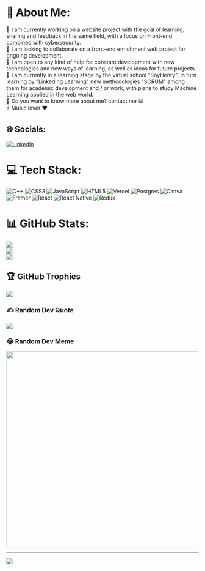 # 💫 About Me:
🔭 I am currently working on a website project with the goal of learning, sharing and feedback in the same field, with a focus on Front-end combined with cybersecurity.<br>👯 I am looking to collaborate on a front-end enrichment web project for ongoing development.<br>🤝 I am open to any kind of help for constant development with new technologies and new ways of learning, as well as ideas for future projects.<br>🌱 I am currently in a learning stage by the virtual school "SoyHenry", in turn learning by "Linkeding Learning" new methodologies "SCRUM" among them for academic development and / or work, with plans to study Machine Learning applied in the web world.<br>💬 Do you want to know more about me? contact me 😄<br>⚡ Music lover ❤️


## 🌐 Socials:
[![LinkedIn](https://img.shields.io/badge/LinkedIn-%230077B5.svg?logo=linkedin&logoColor=white)](https://linkedin.com/in/https://www.linkedin.com/in/franco-antonio-rial/) 

# 💻 Tech Stack:
![C++](https://img.shields.io/badge/c++-%2300599C.svg?style=flat&logo=c%2B%2B&logoColor=white) ![CSS3](https://img.shields.io/badge/css3-%231572B6.svg?style=flat&logo=css3&logoColor=white) ![JavaScript](https://img.shields.io/badge/javascript-%23323330.svg?style=flat&logo=javascript&logoColor=%23F7DF1E) ![HTML5](https://img.shields.io/badge/html5-%23E34F26.svg?style=flat&logo=html5&logoColor=white) ![Vercel](https://img.shields.io/badge/vercel-%23000000.svg?style=flat&logo=vercel&logoColor=white) ![Postgres](https://img.shields.io/badge/postgres-%23316192.svg?style=flat&logo=postgresql&logoColor=white) ![Canva](https://img.shields.io/badge/Canva-%2300C4CC.svg?style=flat&logo=Canva&logoColor=white) ![Framer](https://img.shields.io/badge/Framer-black?style=flat&logo=framer&logoColor=blue) ![React](https://img.shields.io/badge/react-%2320232a.svg?style=flat&logo=react&logoColor=%2361DAFB) ![React Native](https://img.shields.io/badge/react_native-%2320232a.svg?style=flat&logo=react&logoColor=%2361DAFB) ![Redux](https://img.shields.io/badge/redux-%23593d88.svg?style=flat&logo=redux&logoColor=white)
# 📊 GitHub Stats:
![](https://github-readme-stats.vercel.app/api?username=FRANARB&theme=synthwave&hide_border=false&include_all_commits=true&count_private=true)<br/>
![](https://github-readme-streak-stats.herokuapp.com/?user=FRANARB&theme=synthwave&hide_border=false)<br/>
![](https://github-readme-stats.vercel.app/api/top-langs/?username=FRANARB&theme=synthwave&hide_border=false&include_all_commits=true&count_private=true&layout=compact)

## 🏆 GitHub Trophies
![](https://github-profile-trophy.vercel.app/?username=FRANARB&theme=radical&no-frame=false&no-bg=true&margin-w=4)

### ✍️ Random Dev Quote
![](https://quotes-github-readme.vercel.app/api?type=horizontal&theme=tokyonight)

### 😂 Random Dev Meme
<img src="https://random-memer.herokuapp.com/" width="512px"/>

---
[![](https://visitcount.itsvg.in/api?id=FRANARB&icon=2&color=8)](https://visitcount.itsvg.in)

<!-- Proudly created with GPRM ( https://gprm.itsvg.in ) -->
